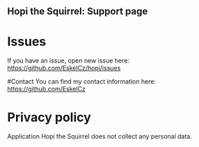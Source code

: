 ## Hopi the Squirrel: Support page

# Issues
If you have an issue, open new issue here: https://github.com/EskelCz/hopi/issues

#Contact
You can find my contact information here: https://github.com/EskelCz

# Privacy policy
Application Hopi the Squirrel does not collect any personal data.
